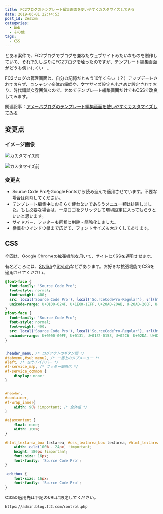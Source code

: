 ```yaml
---
title: FC2ブログのテンプレート編集画面を使いやすくカスタマイズしてみる
date: 2019-06-01 22:44:53
post_id: 2es5xm
categories:
  - Web
  - その他
tags:
  - CSS
---
```


とある案件で、FC2ブログでブログを兼ねたウェブサイトみたいなものを制作していて、それで久しぶりにFC2ブログを触ったのですが、テンプレート編集画面がどうも使いにくい...。

FC2ブログの管理画面は、自分の記憶だともう10年くらい（？）アップデートされておらず、コンテンツ全体の横幅や、文字サイズ設定も小さめに設定されており、時代錯誤な雰囲気なので、せめてテンプレート編集画面だけでもCSSで改良してみます。

関連記事：[アメーバブログのテンプレート編集画面を使いやすくカスタマイズしてみる](/post/widen-ameblo-mypage/)

## 変更点

### イメージ画像
![カスタマイズ前](1.png)

![カスタマイズ前](2.png)

### 変更点

- Source Code ProをGoogle Fontsから読み込んで適用させています。不要な場合は削除してください。
- テンプレート編集中におそらく使わないであろうメニュー類は排除しました。もし必要な場合は、一度ロゴをクリックして環境設定に入ってもらうといいと思います。
- サイドバー、フッターも同様に削除・簡略化しました。
- 横幅をウインドウ幅まで広げて、フォントサイズも大きくしてあります。


## CSS

今回は、Google Chromeの拡張機能を用いて、サイトにCSSを適用させます。

有名どころには、[Stylish](https://chrome.google.com/webstore/detail/stylish-custom-themes-for/fjnbnpbmkenffdnngjfgmeleoegfcffe?hl=ja)や[Stylish](https://chrome.google.com/webstore/detail/stylish-custom-themes-for/fjnbnpbmkenffdnngjfgmeleoegfcffe?hl=ja)などがあります。お好きな拡張機能でCSSを適用させてください。

```css
@font-face {
  font-family: 'Source Code Pro';
  font-style: normal;
  font-weight: 400;
  src: local('Source Code Pro'), local('SourceCodePro-Regular'), url(https://fonts.gstatic.com/s/sourcecodepro/v6/mrl8jkM18OlOQN8JLgasDy2Q8seG17bfDXYR_jUsrzg.woff2) format('woff2');
  unicode-range: U+0100-024F, U+1E00-1EFF, U+20A0-20AB, U+20AD-20CF, U+2C60-2C7F, U+A720-A7FF;
}
@font-face {
  font-family: 'Source Code Pro';
  font-style: normal;
  font-weight: 400;
  src: local('Source Code Pro'), local('SourceCodePro-Regular'), url(https://fonts.gstatic.com/s/sourcecodepro/v6/mrl8jkM18OlOQN8JLgasD9V_2ngZ8dMf8fLgjYEouxg.woff2) format('woff2');
  unicode-range: U+0000-00FF, U+0131, U+0152-0153, U+02C6, U+02DA, U+02DC, U+2000-206F, U+2074, U+20AC, U+2212, U+2215;
}


.header_menu, /* ログアウトのボタン類 */
#tabmenu,#sub_menu2, /* 一番上のタブメニュー */
#left, /* 左サイバドバー */
#f-service_map, /* フッター簡略化 */
#f-service_common {
	display: none;
}


#header,
#container,
#f-wrap_inner{
	width: 90% !important; /* 全体幅 */
}

#ajaxcontent {
    float: none;
    width: 100%;
}

#html_textarea_box textarea, #css_textarea_box textarea, #html_textarea_cm, #css_textarea_cm {
	width: calc(100% - 24px) !important;
	height: 580px !important;
	font-size: 16px;
	font-family: 'Source Code Pro';
}

.editbox {
	font-size: 16px;
	font-family: 'Source Code Pro';
}
```

CSSの適用先は下記のURLに設定してください。

```plaintext
https://admin.blog.fc2.com/control.php
```
